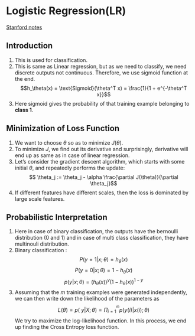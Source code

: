# Logistic Regression(LR)

[Stanford notes](https://see.stanford.edu/materials/aimlcs229/cs229-notes1.pdf)

## Introduction

1. This is used for classification.
1. This is same as Linear regression, but as we need to classify, we need discrete outputs not continuous. Therefore, we use sigmoid function at the end.  $$h_\theta(x) = \text{Sigmoid}(\theta^T x) = \frac{1}{1 + e^{-\theta^T x}}$$
1.  Here sigmoid gives the probability of that training example belonging to **class 1**. 


## Minimization of Loss Function

1. We want to choose $\theta$ so as to minimize $J(\theta)$.
1. To minimize $J$, we find out its derivative and surprisingly, derivative will end up as same as in case of linear regression. 
1. Let’s consider the gradient descent
algorithm, which starts with some initial $\theta$, and repeatedly performs the update: $$ \theta_j := \theta_j - \alpha \frac{\partial J(\theta)}{\partial \theta_j}$$
1. If different features have different scales, then the loss is dominated by large scale features. 



## Probabilistic Interpretation

1.  Here in case of binary classification, the outputs have the bernoulli distribution ($0$ and $1$) and in case of multi class classification,  they have multinouli distribution. 
1.  Binary classification :  $$P(y = 1 | x; θ) = h_\theta(x)$$ $$P(y = 0 | x; θ) = 1 - h_\theta(x)$$ $$p(y | x; \theta) = (h_\theta(x))^y (1 - h_\theta(x))^{1-y}$$
1. Assuming that the $m$ training examples were generated independently, we can then write down the likelihood of the parameters as $$L(\theta) = p(~y | X; \theta)=\Pi_{i=1}^{^m} p(y(i) | x(i); \theta)$$ We try to maximize the log-likelihood function. 
In this process, we end up finding the Cross Entropy loss function.